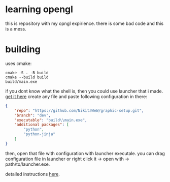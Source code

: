 # learning opengl
this is repository with my opngl expirience. there is some bad code and this is a mess.

# building
uses cmake:
``` shell
cmake -S . -B build
cmake --build build
build/main.exe
```

if you dont know what the shell is, then you could use launcher that i made. [get it here](github.com/NikitaWeW/launcher/releases/latest)
create any file and paste following configuration in there:
``` json
{
    "repo": "https://github.com/NikitaWeW/graphic-setup.git",
    "branch": "dev",
    "executable": "build\\main.exe",
    "additional packages": [
        "python",
        "python-jinja"
    ]
}
```

then, open that file with configuration with launcher executale. you can drag configuration file in launcher or right click it -> open with -> path/to/launcher.exe. 

detailed instructions [here](https://github.com/NikitaWeW/launcher/blob/main/README.md).